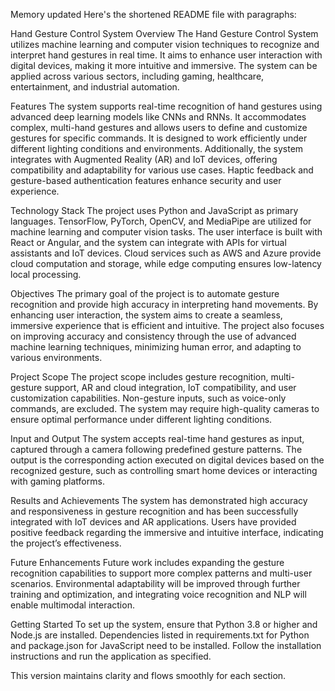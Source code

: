 
Memory updated
Here's the shortened README file with paragraphs:

Hand Gesture Control System
Overview
The Hand Gesture Control System utilizes machine learning and computer vision techniques to recognize and interpret hand gestures in real time. It aims to enhance user interaction with digital devices, making it more intuitive and immersive. The system can be applied across various sectors, including gaming, healthcare, entertainment, and industrial automation.

Features
The system supports real-time recognition of hand gestures using advanced deep learning models like CNNs and RNNs. It accommodates complex, multi-hand gestures and allows users to define and customize gestures for specific commands. It is designed to work efficiently under different lighting conditions and environments. Additionally, the system integrates with Augmented Reality (AR) and IoT devices, offering compatibility and adaptability for various use cases. Haptic feedback and gesture-based authentication features enhance security and user experience.

Technology Stack
The project uses Python and JavaScript as primary languages. TensorFlow, PyTorch, OpenCV, and MediaPipe are utilized for machine learning and computer vision tasks. The user interface is built with React or Angular, and the system can integrate with APIs for virtual assistants and IoT devices. Cloud services such as AWS and Azure provide cloud computation and storage, while edge computing ensures low-latency local processing.

Objectives
The primary goal of the project is to automate gesture recognition and provide high accuracy in interpreting hand movements. By enhancing user interaction, the system aims to create a seamless, immersive experience that is efficient and intuitive. The project also focuses on improving accuracy and consistency through the use of advanced machine learning techniques, minimizing human error, and adapting to various environments.

Project Scope
The project scope includes gesture recognition, multi-gesture support, AR and cloud integration, IoT compatibility, and user customization capabilities. Non-gesture inputs, such as voice-only commands, are excluded. The system may require high-quality cameras to ensure optimal performance under different lighting conditions.

Input and Output
The system accepts real-time hand gestures as input, captured through a camera following predefined gesture patterns. The output is the corresponding action executed on digital devices based on the recognized gesture, such as controlling smart home devices or interacting with gaming platforms.


Results and Achievements
The system has demonstrated high accuracy and responsiveness in gesture recognition and has been successfully integrated with IoT devices and AR applications. Users have provided positive feedback regarding the immersive and intuitive interface, indicating the project’s effectiveness.

Future Enhancements
Future work includes expanding the gesture recognition capabilities to support more complex patterns and multi-user scenarios. Environmental adaptability will be improved through further training and optimization, and integrating voice recognition and NLP will enable multimodal interaction.

Getting Started
To set up the system, ensure that Python 3.8 or higher and Node.js are installed. Dependencies listed in requirements.txt for Python and package.json for JavaScript need to be installed. Follow the installation instructions and run the application as specified.

This version maintains clarity and flows smoothly for each section.






